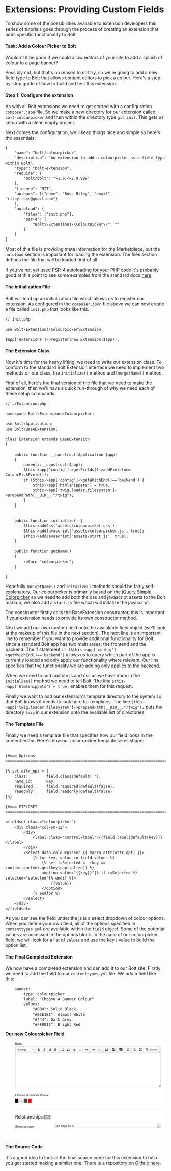 Extensions: Providing Custom Fields
===================================

To show some of the possiblilities available to extension developers this series
of tutorials goes through the process of creating an extension that adds specific
functionality to Bolt.

#### Task: Add a Colour Picker to Bolt

Wouldn't it be good if we could allow editors of your site to add a splash of colour to a page banner?

Possibly not, but that's no reason to not try, so we're going to add a new field type to Bolt that allows
content editors to pick a colour. Here's a step-by-step guide of how to build and test this extension.


#### Step 1: Configure the extension

As with all Bolt extensions we need to get started with a configuration `composer.json` file. So we make a new
directory for our extension called `bolt-colourpicker` and then within the directory type `git init`. This gets
us setup with a clean empty project.

Next comes the configuration, we'll keep things nice and simple so here's the essentials:

```
{
    "name": "bolt/colourpicker",
    "description": "An extension to add a colourpicker as a field type within Bolt",
    "type": "bolt-extension",
    "require": {
        "bolt/bolt": ">1.9,<=2.9.999"
    },
    "license": "MIT",
    "authors": [{"name": "Ross Riley", "email": "riley.ross@gmail.com"}
    ],
    "autoload": {
        "files": ["init.php"],
        "psr-4": {
            "Bolt\\Extensions\\Colourpicker\\": ""
        }
    }
}
```


Most of this file is providing meta information for the Marketplace, but the `autoload` section is important for loading
the extension. The files section defines the file that will be loaded first of all. 

If you've not yet used PSR-4 autoloading for your PHP code it's probably good at this point to see some examples from the 
standard docs <a href="https://github.com/php-fig/fig-standards/blob/master/accepted/PSR-4-autoloader-examples.md">here</a>.

#### The initialization File

Bolt will load up an initialization file which allows us to register our extension. As configured in the `composer.json` file
above we can now create a file called `init.php` that looks like this.

```
// init.php

use Bolt\Extensions\Colourpicker\Extension;

$app['extensions']->register(new Extension($app));
```

#### The Extension Class

Now it's time for the heavy lifting, we need to write our extension class. To conform to the standard Bolt Extension
interface we need to implement two methods on our class, the `initialize()` method and the `getName()` method.

First of all, here's the final version of the file that we need to make the extension, then we'll have a quick run-through
of why we need each of these setup commands.

```
// ./Extension.php

namespace Bolt\Extensions\Colourpicker;

use Bolt\Application;
use Bolt\BaseExtension;

class Extension extends BaseExtension
{
    
    public function __construct(Application $app)
    {
        parent::__construct($app);
        $this->app['config']->getFields()->addField(new ColourPickField());
        if ($this->app['config']->getWhichEnd()=='backend') {
            $this->app['htmlsnippets'] = true;
            $this->app['twig.loader.filesystem']->prependPath(__DIR__."/twig");
        }
    }
  

    public function initialize() {
        $this->addCss('assets/colourpicker.css');
        $this->addJavascript('assets/colourpicker.js', true);
        $this->addJavascript('assets/start.js', true);
    }

    public function getName()
    {
        return "colourpicker";
    }

}
```

Hopefully our `getName()` and `initalize()` methods should be fairly self-explanatory. Our colourpicker is primarily based on
the <a href="https://github.com/tkrotoff/jquery-simplecolorpicker">jQuery Simple Colorpicker</a> so we need to add both
the css and javascript assets to the Bolt markup, we also add a `start.js` file which will initalize the javascript. 

The constructor firstly calls the BaseExtension constructor, this is important if your extension needs to provide its own 
constructor method.

Next we add our own custom field onto the avaialable field object (we'll look at the makeup of this file in the next section).
The next line is an important line to remember if you want to provide additional functionality for Bolt, since a standard Bolt
app has two main areas; the frontend and the backend. The if statement `if ($this->app['config']->getWhichEnd()=='backend')` 
allows us to query which part of the app is currently loaded and only apply our functionality where relevant. Our line specifies
that the functionality we are adding only applies to the backend.

When we need to add custom js and css as we have done in the `initialize()` method we need to tell Bolt. The line
`$this->app['htmlsnippets'] = true;` enables them for this request.

Finally we want to add our extension's template directory to the system so that Bolt knows it needs to look here for templates.
The line `$this->app['twig.loader.filesystem']->prependPath(__DIR__."/twig");` puts the directory `twig` in our extension
onto the available list of directories.

#### The Template File

Finally we need a template file that specifies how our field looks in the content editor. Here's how our colourpicker
template takes shape:

```

{#=== Options ============================================================================#}

{% set attr_opt = {
    class:        field.class|default(''),
    name_id:      key,
    required:     field.required|default(false),
    readonly:     field.readonly|default(false)
}%}

{#=== FIELDSET ============================================================================#}

<fieldset class="colourpicker">
    <div class="col-sm-12">
        <div>
            <label class="control-label">{{field.label|default(key)}}</label>
        </div>
        <select data-colourpicker {{ macro.attr(attr_opt) }}>
            {% for key, value in field.values %}
                {% set isSelected =  (key == context.content.get(key|capitalize)) %}
                <option value="{{key}}"{% if isSelected %} selected="selected"{% endif %}>
                    {{value}}
                </option>
            {% endfor %}
        </select>
    </div>
</fieldset>
```

As you can see the field under the js is a select dropdown of colour options. When you define your own field, all of the options
specified in `contenttypes.yml` are available within the `field` object. Some of the potential values are accessed in the options
block. In the case of our colourpicker field, we will look for a list of `values` and use the key / value to build the option list. 


#### The Final Completed Extension

We now have a completed extension and can add it to our Bolt site. Firstly we need to add the field to our `contenttypes.yml`
file. We add a field like this:

```
    banner:
        type: colourpicker
        label: "Choose A Banner Colour"
        values: 
            "#000": Solid Black
            "#E1E1E1": Almost White
            "#444": Dark Grey
            "#FF0011": Bright Red
```


**Our new Colourpicker Field**

<img src="/files/extensions-tutorial-colourpicker.png"></a><br>


#### The Source Code

It's a good idea to look at the final source code for this extension to help you get started making a similar one.
There is a repository on <a href="https://github.com/rossriley/bolt-extension-colourpicker">Github here</a>.

